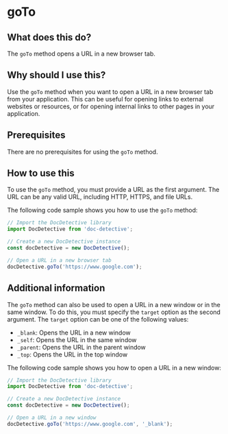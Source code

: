 
  
   # **goTo**

## What does this do?

The `goTo` method opens a URL in a new browser tab.

## Why should I use this?

Use the `goTo` method when you want to open a URL in a new browser tab from your application. This can be useful for opening links to external websites or resources, or for opening internal links to other pages in your application.

## Prerequisites

There are no prerequisites for using the `goTo` method.

## How to use this

To use the `goTo` method, you must provide a URL as the first argument. The URL can be any valid URL, including HTTP, HTTPS, and file URLs.

The following code sample shows you how to use the `goTo` method:

```javascript
// Import the DocDetective library
import DocDetective from 'doc-detective';

// Create a new DocDetective instance
const docDetective = new DocDetective();

// Open a URL in a new browser tab
docDetective.goTo('https://www.google.com');
```

## Additional information

The `goTo` method can also be used to open a URL in a new window or in the same window. To do this, you must specify the `target` option as the second argument. The `target` option can be one of the following values:

* `_blank`: Opens the URL in a new window
* `_self`: Opens the URL in the same window
* `_parent`: Opens the URL in the parent window
* `_top`: Opens the URL in the top window

The following code sample shows you how to open a URL in a new window:

```javascript
// Import the DocDetective library
import DocDetective from 'doc-detective';

// Create a new DocDetective instance
const docDetective = new DocDetective();

// Open a URL in a new window
docDetective.goTo('https://www.google.com', '_blank');
```
  
  